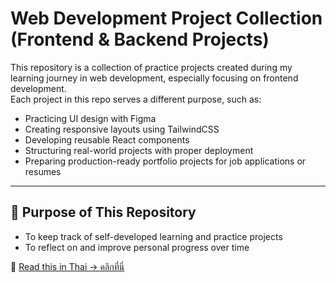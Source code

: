 # Web Development Project Collection (Frontend & Backend Projects)

This repository is a collection of practice projects created during my learning journey in web development, especially focusing on frontend development.  
Each project in this repo serves a different purpose, such as:

- Practicing UI design with Figma  
- Creating responsive layouts using TailwindCSS  
- Developing reusable React components  
- Structuring real-world projects with proper deployment  
- Preparing production-ready portfolio projects for job applications or resumes

---

## 🧭 Purpose of This Repository

- To keep track of self-developed learning and practice projects  
- To reflect on and improve personal progress over time

📖 [Read this in Thai → คลิกที่นี่](./Languages/README.TH.md)
